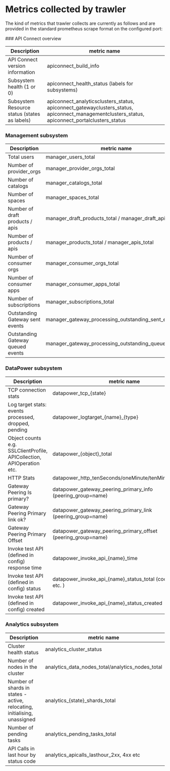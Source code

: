 # Metrics collected by trawler


The kind of metrics that trawler collects are currently as follows and are provided in the standard prometheus scrape format on the configured port:

### API Connect overview

| Description   | metric name |
| ------------- |-------------|
| API Connect version information | apiconnect_build_info| 
| Subsystem health (1 or 0)| apiconnect_health_status (labels for subsystems) | 
| Subsystem Resource status (states as labels) | apiconnect_analyticsclusters_status, apiconnect_gatewayclusters_status, apiconnect_managementclusters_status, apiconnect_portalclusters_status | 

### Management subsystem

| Description   | metric name |
| ------------- |-------------|
| Total users | manager_users_total| 
| Number of provider_orgs | manager_provider_orgs_total| 
| Number of catalogs | manager_catalogs_total| 
| Number of spaces | manager_spaces_total| 
| Number of draft products / apis | manager_draft_products_total / manager_draft_apis_total| 
| Number of products / apis | manager_products_total / manager_apis_total| 
| Number of consumer orgs | manager_consumer_orgs_total| 
| Number of consumer apps | manager_consumer_apps_total| 
| Number of subscriptions | manager_subscriptions_total| 
| Outstanding Gateway sent events | manager_gateway_processing_outstanding_sent_events | 
| Outstanding Gateway queued events | manager_gateway_processing_outstanding_queued_events | 


### DataPower subsystem
| Description   | metric name |
| ------------- |-------------|
| TCP connection stats | datapower_tcp_{state}|
| Log target stats: events processed, dropped, pending | datapower_logtarget_{name}_{type}|
| Object counts e.g. SSLClientProfile, APICollection, APIOperation etc. | datapower_{object}_total|
| HTTP Stats | datapower_http_tenSeconds/oneMinute/tenMinutes/oneDay |
| Gateway Peering Is primary? | datapower_gateway_peering_primary_info (peering_group=name) |
| Gateway Peering Primary link ok? | datapower_gateway_peering_primary_link (peering_group=name) |
| Gateway Peering Primary Offset | datapower_gateway_peering_primary_offset (peering_group=name) |
| Invoke test API (defined in config) response time | datapower_invoke_api_{name}_time |
| Invoke test API (defined in config) status | datapower_invoke_api_{name}_status_total (code=200, 500 etc. ) |
| Invoke test API (defined in config) created | datapower_invoke_api_{name}_status_created |



### Analytics subsystem
| Description   | metric name |
| ------------- |-------------|
| Cluster health status | analytics_cluster_status|
| Number of nodes in the cluster | analytics_data_nodes_total/analytics_nodes_total|
| Number of shards in states - active, relocating, initialising, unassigned | analytics_{state}_shards_total|
| Number of pending tasks | analytics_pending_tasks_total|
| API Calls in last hour by status code | analytics_apicalls_lasthour_2xx, 4xx etc|

